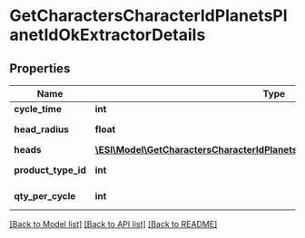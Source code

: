 # GetCharactersCharacterIdPlanetsPlanetIdOkExtractorDetails

## Properties
Name | Type | Description | Notes
------------ | ------------- | ------------- | -------------
**cycle_time** | **int** | in seconds | 
**head_radius** | **float** | head_radius number | 
**heads** | [**\ESI\Model\GetCharactersCharacterIdPlanetsPlanetIdOkExtractorDetailsHeads[]**](GetCharactersCharacterIdPlanetsPlanetIdOkExtractorDetailsHeads.md) | heads array | 
**product_type_id** | **int** | product_type_id integer | 
**qty_per_cycle** | **int** | qty_per_cycle integer | 

[[Back to Model list]](../README.md#documentation-for-models) [[Back to API list]](../README.md#documentation-for-api-endpoints) [[Back to README]](../README.md)


